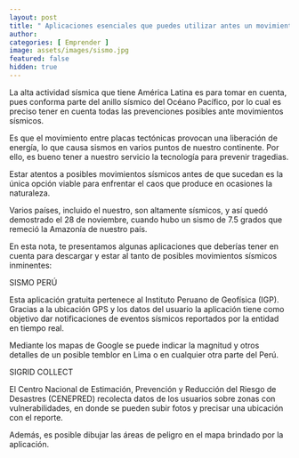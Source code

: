 ```yaml
---
layout: post
title: " Aplicaciones esenciales que puedes utilizar antes un movimiento sísmico en Perú "
author: 
categories: [ Emprender ]
image: assets/images/sismo.jpg
featured: false
hidden: true
---
```


La alta actividad sísmica que tiene América Latina es para tomar en cuenta, pues conforma parte del anillo sísmico del Océano Pacífico, por lo cual es preciso tener en cuenta todas las prevenciones posibles ante movimientos sísmicos.

Es que el movimiento entre placas tectónicas provocan una liberación de energía, lo que causa sismos en varios puntos de nuestro continente. Por ello, es bueno tener a nuestro servicio la tecnología para prevenir tragedias.

Estar atentos a posibles movimientos sísmicos antes de que sucedan es la única opción viable para enfrentar el caos que produce en ocasiones la naturaleza.

Varios países, incluido el nuestro, son altamente sísmicos, y así quedó demostrado el 28 de noviembre, cuando hubo un sismo de 7.5 grados que remeció la Amazonía de nuestro país.

En esta nota, te presentamos algunas aplicaciones que deberías tener en cuenta para descargar y estar al tanto de posibles movimientos sísmicos inminentes:

SISMO PERÚ

Esta aplicación gratuita pertenece al Instituto Peruano de Geofísica (IGP). Gracias a la ubicación GPS y los datos del usuario la aplicación tiene como objetivo dar notificaciones de eventos sísmicos reportados por la entidad en tiempo real.

Mediante los mapas de Google se puede indicar la magnitud y otros detalles de un posible temblor en Lima o en cualquier otra parte del Perú.

SIGRID COLLECT

El Centro Nacional de Estimación, Prevención y Reducción del Riesgo de Desastres (CENEPRED) recolecta datos de los usuarios sobre zonas con vulnerabilidades, en donde se pueden subir fotos y precisar una ubicación con el reporte.

Además, es posible dibujar las áreas de peligro en el mapa brindado por la aplicación.



<!-- #### So how do we do spoilers?

```html
<span class="spoiler">My hidden paragraph here.</span>
``` -->
